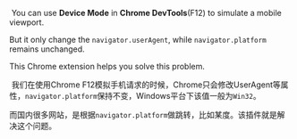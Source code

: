 ​        You can use **Device Mode** in **Chrome DevTools**(F12) to simulate a mobile viewport.

But it only change the `navigator.userAgent`, while `navigator.platform` remains unchanged.

This Chrome extension helps you solve this problem.



​        我们在使用Chrome F12模拟手机请求的时候，Chrome只会修改UserAgent等属性，`navigator.platform`保持不变，Windows平台下该值一般为`Win32`。

​        而国内很多网站，是根据`navigator.platform`做跳转，比如某度。该插件就是解决这个问题。